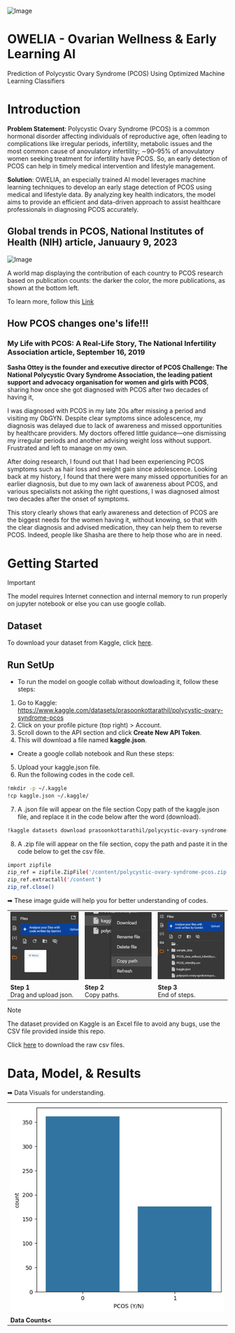 ![Image](https://github.com/user-attachments/assets/1c4c86dc-0eb3-4998-9960-feb32a5535b3)
# OWELIA - Ovarian Wellness & Early Learning AI
Prediction of Polycystic Ovary Syndrome (PCOS) Using Optimized Machine Learning Classifiers
# Introduction

**Problem Statement**: Polycystic Ovary Syndrome (PCOS) is a common hormonal disorder affecting individuals of reproductive age, often leading to complications like irregular periods, infertility, metabolic issues and the most common cause of anovulatory infertility; ∼90–95% of anovulatory women seeking treatment for infertility have PCOS. So, an early detection of PCOS can help in timely medical intervention and lifestyle management.

**Solution**: OWELIA, an especially trained AI model leverages machine learning techniques to develop an early stage detection of PCOS using medical and lifestyle data. By analyzing key health indicators, the model aims to provide an efficient and data-driven approach to assist healthcare professionals in diagnosing PCOS accurately.

## Global trends in PCOS, National Institutes of Health (NIH) article, Januaury 9, 2023 
![Image](https://github.com/user-attachments/assets/a728d616-e449-4ec6-8f50-0f0485a8d725)

A world map displaying the contribution of each country to PCOS research based on publication counts: the darker the color, the more publications, as shown at the bottom left.

To learn more, follow this <a href="https://www.ncbi.nlm.nih.gov/core/lw/2.0/html/tileshop_pmc/tileshop_pmc_inline.html?title=Click%20on%20image%20to%20zoom&p=PMC3&id=9868474_fendo-13-1027945-g002.jpg">Link</a>
## How PCOS changes one's life!!!
### My Life with PCOS: A Real-Life Story, The National Infertility Association article, September 16, 2019
**Sasha Ottey is the founder and executive director of PCOS Challenge: The National Polycystic Ovary Syndrome Association, the leading patient support and advocacy organisation for women and girls with PCOS**,  sharing how once she got diagnosed with PCOS after two decades of having it,

I was diagnosed with PCOS in my late 20s after missing a period and visiting my ObGYN. Despite clear symptoms since adolescence, my diagnosis was delayed due to lack of awareness and missed opportunities by healthcare providers. My doctors offered little guidance—one dismissing my irregular periods and another advising weight loss without support. Frustrated and left to manage on my own.

After doing research, I found out that I had been experiencing PCOS symptoms such as hair loss and weight gain since adolescence. Looking back at my history, I found that there were many missed opportunities for an earlier diagnosis, but due to my own lack of awareness about PCOS, and various specialists not asking the right questions, I was diagnosed almost two decades after the onset of symptoms.

This story clearly shows that early awareness and detection of PCOS are the biggest needs for the women having it, without knowing, so that with the clear diagnosis and advised medication, they can help them to reverse PCOS. Indeed, people like Shasha are there to help those who are in need.

# Getting Started 
> [!IMPORTANT]  
> The model requires Internet connection and internal memory to run properly on jupyter notebook or else you can use google collab.
## Dataset 
To download your dataset from Kaggle, click [here](https://www.kaggle.com/datasets/prasoonkottarathil/polycystic-ovary-syndrome-pcos).
## Run SetUp
- To run the model on google collab without dowloading it, follow these steps:
1. Go to Kaggle: https://www.kaggle.com/datasets/prasoonkottarathil/polycystic-ovary-syndrome-pcos
2. Click on your profile picture (top right) > Account.
3. Scroll down to the API section and click **Create New API Token**.
4. This will download a file named **kaggle.json**.
- Create a google collab notebook and Run these steps:
5. Upload your kaggle.json file.
6. Run the following codes in the code cell.
```bash
!mkdir -p ~/.kaggle
!cp kaggle.json ~/.kaggle/
 ```
7. A .json file will appear on the file section Copy path of the kaggle.json file, and replace it in the code below after the word (download).
```bash
!kaggle datasets download prasoonkottarathil/polycystic-ovary-syndrome-pcos
 ```
8. A .zip file will appear on the file section, copy the path and paste it in the code below to get the csv file. 
```bash
import zipfile
zip_ref = zipfile.ZipFile('/content/polycystic-ovary-syndrome-pcos.zip', 'r')
zip_ref.extractall('/content')
zip_ref.close()
 ```
<table>
    <p>➡ These image guide will help you for better understanding of codes. </p>
  <tr>
    <td><img src="https://github.com/shivax-21/OWELIA/blob/main/images/IMG_20250305_221801.jpg" width="300"></td>
    <td><img src="https://github.com/shivax-21/OWELIA/blob/main/images/IMG_20250305_221815.jpg" width="300"></td>
    <td><img src="https://github.com/shivax-21/OWELIA/blob/main/images/IMG_20250305_221831.jpg" width="300"></td>
  </tr>
   <tr>
    <td><b>Step 1</b><br> Drag and upload json.</td>
    <td><b>Step 2</b><br> Copy paths.</td>
    <td><b>Step 3</b><br> End of steps.</td>
  </tr>
</table>


> [!NOTE]  
> The dataset provided on Kaggle is an Excel file to avoid any bugs, use the CSV file provided inside this repo.

Click [here](https://github.com/shivax-21/OWELIA/tree/main/dataset) to download the raw csv files. 
# Data, Model, & Results
<table>
    <p>➡ Data Visuals for understanding. </p>
  <tr>
    <td><img src="https://github.com/shivax-21/OWELIA/blob/main/images/SAVE_20250306_164720.jpg" width="500"></td>
  </tr>
   <tr>
    <td><b>Data Counts<</b></td>
  </tr>
</table>




 
